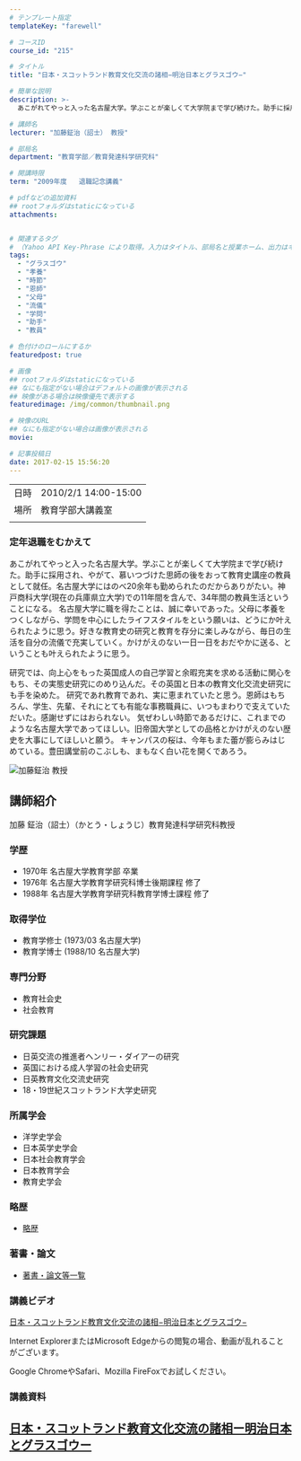 ```yaml
---
# テンプレート指定
templateKey: "farewell"

# コースID
course_id: "215"

# タイトル
title: "日本・スコットランド教育文化交流の諸相−明治日本とグラスゴウ−"

# 簡単な説明
description: >-
  あこがれてやっと入った名古屋大学。学ぶことが楽しくて大学院まで学び続けた。助手に採用され、やがて、慕いつづけた思師の後をおって教育史講座の教員として就任。名古屋大学にはのべ20余年も勤められたのだからありがたい。神戸商科大学(現在の兵庫県立大学)での11年間を含んで、34年間の教員生活ということになる。 名古屋大学に職を得たことは、誠に幸いであった。父母に孝養をつくしながら、学問を中心にしたラ ....

# 講師名
lecturer: "加藤鉦治（詔士） 教授"

# 部局名
department: "教育学部／教育発達科学研究科"

# 開講時限
term: "2009年度	退職記念講義"

# pdfなどの追加資料
## rootフォルダはstaticになっている
attachments:


# 関連するタグ
# （Yahoo API Key-Phrase により取得。入力はタイトル、部局名と授業ホーム、出力はキーフレーズ（tags））
tags:
  - "グラスゴウ"
  - "孝養"
  - "時節"
  - "恩師"
  - "父母"
  - "流儀"
  - "学問"
  - "助手"
  - "教員"

# 色付けのロールにするか
featuredpost: true

# 画像
## rootフォルダはstaticになっている
## なにも指定がない場合はデフォルトの画像が表示される
## 映像がある場合は映像優先で表示する
featuredimage: /img/common/thumbnail.png

# 映像のURL
## なにも指定がない場合は画像が表示される
movie: 

# 記事投稿日
date: 2017-02-15 15:56:20
---
```


|   |   |
|---|---|
| 日時 | 2010/2/1  14:00-15:00 |
| 場所 | 教育学部大講義室 |
|   |   |


### 定年退職をむかえて

あこがれてやっと入った名古屋大学。学ぶことが楽しくて大学院まで学び続けた。助手に採用され、やがて、慕いつづけた思師の後をおって教育史講座の教員として就任。名古屋大学にはのべ20余年も勤められたのだからありがたい。神戸商科大学(現在の兵庫県立大学)での11年間を含んで、34年間の教員生活ということになる。 名古屋大学に職を得たことは、誠に幸いであった。父母に孝養をつくしながら、学問を中心にしたライフスタイルをという願いは、どうにか叶えられたように思う。好きな教育史の研究と教育を存分に楽しみながら、毎日の生活を自分の流儀で充実していく。かけがえのない一日一日をおだやかに送る、ということも叶えられたように思う。

研究では、向上心をもった英国成人の自己学習と余暇充実を求める活動に関心をもち、その実態史研究にのめり込んだ。その英国と日本の教育文化交流史研究にも手を染めた。 研究であれ教育であれ、実に恵まれていたと思う。恩師はもちろん、学生、先輩、それにとても有能な事務職員に、いつもまわりで支えていただいた。感謝せずにはおられない。 気ぜわしい時節であるだけに、これまでのような名古屋大学であってほしい。旧帝国大学としての品格とかけがえのない歴史を大事にしてほしいと願う。 キャンパスの桜は、今年もまた蕾が膨らみはじめている。豊田講堂前のこぶしも、まもなく白い花を開くであろう。


![加藤鉦治 教授](https://ocw.nagoya-u.jp/files/215/s_kato.jpg) 

## 講師紹介

加藤 鉦治（詔士）（かとう・しょうじ）教育発達科学研究科教授

### 学歴

* 1970年 名古屋大学教育学部 卒業
* 1976年 名古屋大学教育学研究科博士後期課程 修了
* 1988年 名古屋大学教育学研究科教育学博士課程 修了

### 取得学位

* 教育学修士 (1973/03 名古屋大学)
* 教育学博士 (1988/10 名古屋大学)

### 専門分野

* 教育社会史
* 社会教育

### 研究課題

* 日英交流の推進者ヘンリー・ダイアーの研究
* 英国における成人学習の社会史研究
* 日英教育文化交流史研究
* 18・19世紀スコットランド大学史研究

### 所属学会

* 洋学史学会
* 日本英学史学会
* 日本社会教育学会
* 日本教育学会
* 教育史学会

### 略歴

* [略歴](https://ocw.nagoya-u.jp/files/215/s_kato_ryakureki2.pdf) 

### 著書・論文

* [著書・論文等一覧](https://ocw.nagoya-u.jp/files/215/s_kato_chosho2.pdf) 


### 講義ビデオ

<a href="https://nuvideo.media.nagoya-u.ac.jp/embed/0557ff4160709d99079cdc53b8ddfe850ef70963" target="blank">日本・スコットランド教育文化交流の諸相−明治日本とグラスゴウ−</a>


Internet ExplorerまたはMicrosoft Edgeからの閲覧の場合、動画が乱れることがございます。

Google ChromeやSafari、Mozilla FireFoxでお試しください。

### 講義資料

[日本・スコットランド教育文化交流の諸相ー明治日本とグラスゴウー](https://ocw.nagoya-u.jp/files/215/s_kato_ronbun2.pdf) 
-----